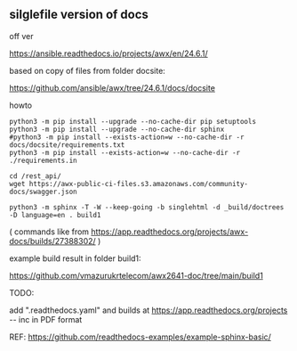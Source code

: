 ## silglefile version of docs


off ver


https://ansible.readthedocs.io/projects/awx/en/24.6.1/


based on copy of files from folder docsite:

https://github.com/ansible/awx/tree/24.6.1/docs/docsite 


howto 

```
python3 -m pip install --upgrade --no-cache-dir pip setuptools
python3 -m pip install --upgrade --no-cache-dir sphinx
#python3 -m pip install --exists-action=w --no-cache-dir -r docs/docsite/requirements.txt
python3 -m pip install --exists-action=w --no-cache-dir -r ./requirements.in

cd /rest_api/
wget https://awx-public-ci-files.s3.amazonaws.com/community-docs/swagger.json

python3 -m sphinx -T -W --keep-going -b singlehtml -d _build/doctrees -D language=en . build1
```

( commands like from  https://app.readthedocs.org/projects/awx-docs/builds/27388302/ )


example build result in folder build1:

https://github.com/vmazurukrtelecom/awx2641-doc/tree/main/build1


TODO:

add ".readthedocs.yaml" and builds at https://app.readthedocs.org/projects -- inc in PDF format

REF: https://github.com/readthedocs-examples/example-sphinx-basic/
